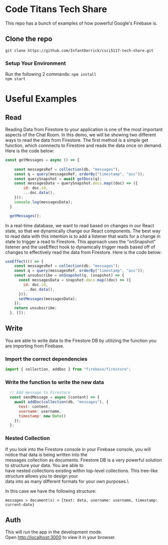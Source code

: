# Code Titans Tech Share

This repo has a bunch of examples of how powerful Google's Firebase is.

## Clone the repo

```
git clone https://github.com/InfantDerrick/csci5117-tech-share.git
```

### Setup Your Environment

Run the following 2 commands:
```npm install```\
```npm start```

# Useful Examples
## Read

Reading Data from Firestore to your application is one of the most important aspects of the Chat Room. In this demo, we will be showing two different ways to read the data from Firestore. The first method is a simple get function, which connnects to Firestore and reads the data once on demand. Here is the code below:
```js 
const getMessages = async () => {
    
    const messagesRef = collection(db, "messages");
    const q = query(messagesRef, orderBy("timestamp", "asc"));
    const querySnapshot = await getDocs(q);
    const messagesData = querySnapshot.docs.map((doc) => ({
        id: doc.id,
        ...doc.data(),
    }));
    console.log(messagesData);
  }

  getMessages();
```

In a real-time database, we want to read based on changes in our React state, so that we dynamically change our React components. The best way to read data with this intention is to add a listener that waits for a change in state to trigger a read to Firestore. This approach uses the "onSnapshot" listener and the useEffect hook to dynamically trigger reads based off of changes to effectively read the data from Firestore. Here is the code below:
```js 
useEffect(() => {
    const messagesRef = collection(db, "messages");
    const q = query(messagesRef, orderBy("timestamp", "asc"));
    const unsubscribe = onSnapshot(q, (snapshot) => {
      const messagesData = snapshot.docs.map((doc) => ({
        id: doc.id,
        ...doc.data(),
      }));
      setMessages(messagesData);
    });
    return unsubscribe;
  }, []);
```

## Write
You are able to write data to the Firestore DB by utilizing the function you are importing from Firebase.

### Import the correct dependencies
```js
import { collection, addDoc } from "firebase/firestore";
```

### Write the function to write the new data
```js
  // Add message to Firestore
  const sendMessage = async (content) => {
    await addDoc(collection(db, "messages"), {
      text: content,
      username: username,
      timestamp: new Date()
    });
  };
```
### Nested Collection
If you look into the Firestore console in your Firebase console, you will notice that data is being written into the\
messages collection as documents. Firestore DB is a very powerful solution to structure your data. You are able to\
have nested collections existing within top-level collections. This tree-like structure allows you to design your\
data into as many different formats for your own purposes.\

In this case we have the following structure:
```
messages > document(s) > {text: data, username: username, timestamp: current-date}
```
## Auth


This will run the app in the development mode.\
Open [http://localhost:3000](http://localhost:3000) to view it in your browser.
